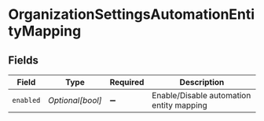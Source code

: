 # OrganizationSettingsAutomationEntityMapping


## Fields

| Field                                    | Type                                     | Required                                 | Description                              |
| ---------------------------------------- | ---------------------------------------- | ---------------------------------------- | ---------------------------------------- |
| `enabled`                                | *Optional[bool]*                         | :heavy_minus_sign:                       | Enable/Disable automation entity mapping |